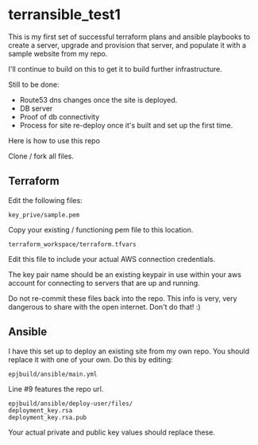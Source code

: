 # terransible_test1

This is my first set of successful terraform plans and ansible playbooks to create a server, upgrade and provision that server, and populate it with a sample website from my repo.

I'll continue to build on this to get it to build further infrastructure.

Still to be done:

- Route53 dns changes once the site is deployed.
- DB server
- Proof of db connectivity
- Process for site re-deploy once it's built and set up the first time.

Here is how to use this repo

Clone / fork all files.

## Terraform

Edit the following files:

```
key_prive/sample.pem
```

Copy your existing / functioning pem file to this location.

```
terraform_workspace/terraform.tfvars
```

Edit this file to include your actual AWS connection credentials.

The key pair name should be an existing keypair in use within your aws account for connecting to servers that are up and running.

Do not re-commit these files back into the repo. This info is very, very dangerous to share with the open internet. Don't do that! :)

## Ansible

I have this set up to deploy an existing site from my own repo. You should replace it with one of your own. Do this by editing:

```
epjbuild/ansible/main.yml
```

Line #9 features the repo url.

```
epjbuild/ansible/deploy-user/files/
deployment_key.rsa
deployment_key.rsa.pub
```

Your actual private and public key values should replace these.

